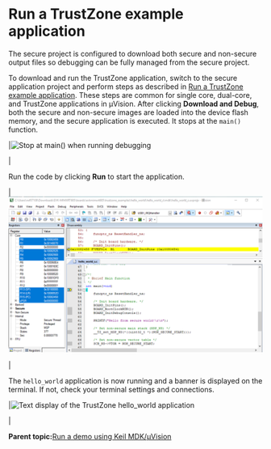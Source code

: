 # Run a TrustZone example application

The secure project is configured to download both secure and non-secure output files so debugging can be fully managed from the secure project.

To download and run the TrustZone application, switch to the secure application project and perform steps as described in [Run a TrustZone example application](run_a_trustzone_example_application_002.md#). These steps are common for single core, dual-core, and TrustZone applications in μVision. After clicking **Download and Debug**, both the secure and non-secure images are loaded into the device flash memory, and the secure application is executed. It stops at the `main()` function.

|![](../images/49_rt600.png "Stop at main() when running
									debugging")

|

Run the code by clicking **Run** to start the application.

|![](../images/figure53_rt600.png "Run button")

|

The `hello_world` application is now running and a banner is displayed on the terminal. If not, check your terminal settings and connections.

|![](../images/text_display_trustzone_hello_world_app.png "Text display of the TrustZone
									hello_world application")

|

**Parent topic:**[Run a demo using Keil MDK/μVision](../topics/run_a_demo_using_keil__mdk_vision.md)

